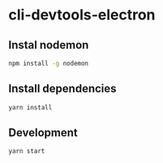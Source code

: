 # cli-devtools-electron

## Instal nodemon

```sh
npm install -g nodemon
```

## Install dependencies

```sh
yarn install
```

## Development

```sh
yarn start
```

